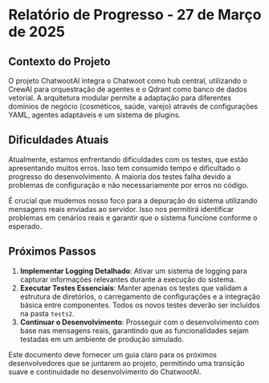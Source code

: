 # Relatório de Progresso - 27 de Março de 2025

## Contexto do Projeto
O projeto ChatwootAI integra o Chatwoot como hub central, utilizando o CrewAI para orquestração de agentes e o Qdrant como banco de dados vetorial. A arquitetura modular permite a adaptação para diferentes domínios de negócio (cosméticos, saúde, varejo) através de configurações YAML, agentes adaptáveis e um sistema de plugins.

## Dificuldades Atuais
Atualmente, estamos enfrentando dificuldades com os testes, que estão apresentando muitos erros. Isso tem consumido tempo e dificultado o progresso do desenvolvimento. A maioria dos testes falha devido a problemas de configuração e não necessariamente por erros no código.

É crucial que mudemos nosso foco para a depuração do sistema utilizando mensagens reais enviadas ao servidor. Isso nos permitirá identificar problemas em cenários reais e garantir que o sistema funcione conforme o esperado.

## Próximos Passos
1. **Implementar Logging Detalhado**: Ativar um sistema de logging para capturar informações relevantes durante a execução do sistema.
2. **Executar Testes Essenciais**: Manter apenas os testes que validam a estrutura de diretórios, o carregamento de configurações e a integração básica entre componentes. Todos os novos testes deverão ser incluídos na pasta `tests2`.
3. **Continuar o Desenvolvimento**: Prosseguir com o desenvolvimento com base nas mensagens reais, garantindo que as funcionalidades sejam testadas em um ambiente de produção simulado.

Este documento deve fornecer um guia claro para os próximos desenvolvedores que se juntarem ao projeto, permitindo uma transição suave e continuidade no desenvolvimento do ChatwootAI.
